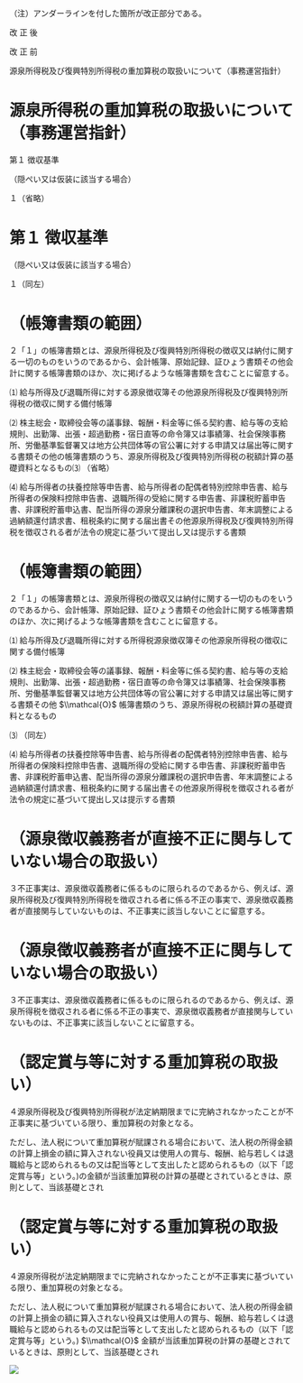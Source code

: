 （注）アンダーラインを付した箇所が改正部分である。

改 正 後

改 正 前

源泉所得税及び復興特別所得税の重加算税の取扱いについて（事務運営指針）

# 源泉所得税の重加算税の取扱いについて（事務運営指針）

第１ 徴収基準

（隠ぺい又は仮装に該当する場合）

１（省略）

# 第１ 徴収基準

（隠ぺい又は仮装に該当する場合）

１（同左）

# （帳簿書類の範囲）

２「１」の帳簿書類とは、源泉所得税及び復興特別所得税の徴収又は納付に関する一切のものをいうのであるから、会計帳簿、原始記録、証ひょう書類その他会計に関する帳簿書類のほか、次に掲げるような帳簿書類を含むことに留意する。

⑴ 給与所得及び退職所得に対する源泉徴収簿その他源泉所得税及び復興特別所得税の徴収に関する備付帳簿

⑵ 株主総会・取締役会等の議事録、報酬・料金等に係る契約書、給与等の支給規則、出勤簿、出張・超過勤務・宿日直等の命令簿又は事績簿、社会保険事務所、労働基準監督署又は地方公共団体等の官公署に対する申請又は届出等に関する書類その他の帳簿書類のうち、源泉所得税及び復興特別所得税の税額計算の基礎資料となるもの⑶ （省略）

⑷ 給与所得者の扶養控除等申告書、給与所得者の配偶者特別控除申告書、給与所得者の保険料控除申告書、退職所得の受給に関する申告書、非課税貯蓄申告書、非課税貯蓄申込書、配当所得の源泉分離課税の選択申告書、年末調整による過納額還付請求書、租税条約に関する届出書その他源泉所得税及び復興特別所得税を徴収される者が法令の規定に基づいて提出し又は提示する書類

# （帳簿書類の範囲）

２「１」の帳簿書類とは、源泉所得税の徴収又は納付に関する一切のものをいうのであるから、会計帳簿、原始記録、証ひょう書類その他会計に関する帳簿書類のほか、次に掲げるような帳簿書類を含むことに留意する。

⑴ 給与所得及び退職所得に対する所得税源泉徴収簿その他源泉所得税の徴収に関する備付帳簿

⑵ 株主総会・取締役会等の議事録、報酬・料金等に係る契約書、給与等の支給規則、出勤簿、出張・超過勤務・宿日直等の命令簿又は事績簿、社会保険事務所、労働基準監督署又は地方公共団体等の官公署に対する申請又は届出等に関する書類その他 $\\mathcal{O}$ 帳簿書類のうち、源泉所得税の税額計算の基礎資料となるもの

⑶ （同左）

⑷ 給与所得者の扶養控除等申告書、給与所得者の配偶者特別控除申告書、給与所得者の保険料控除申告書、退職所得の受給に関する申告書、非課税貯蓄申告書、非課税貯蓄申込書、配当所得の源泉分離課税の選択申告書、年末調整による過納額還付請求書、租税条約に関する届出書その他源泉所得税を徴収される者が法令の規定に基づいて提出し又は提示する書類

# （源泉徴収義務者が直接不正に関与していない場合の取扱い）

３不正事実は、源泉徴収義務者に係るものに限られるのであるから、例えば、源泉所得税及び復興特別所得税を徴収される者に係る不正の事実で、源泉徴収義務者が直接関与していないものは、不正事実に該当しないことに留意する。

# （源泉徴収義務者が直接不正に関与していない場合の取扱い）

３不正事実は、源泉徴収義務者に係るものに限られるのであるから、例えば、源泉所得税を徴収される者に係る不正の事実で、源泉徴収義務者が直接関与していないものは、不正事実に該当しないことに留意する。

# （認定賞与等に対する重加算税の取扱い）

４源泉所得税及び復興特別所得税が法定納期限までに完納されなかったことが不正事実に基づいている限り、重加算税の対象となる。

ただし、法人税について重加算税が賦課される場合において、法人税の所得金額の計算上損金の額に算入されない役員又は使用人の賞与、報酬、給与若しくは退職給与と認められるもの又は配当等として支出したと認められるもの（以下「認定賞与等」という。)の金額が当該重加算税の計算の基礎とされているときは、原則として、当該基礎とされ

# （認定賞与等に対する重加算税の取扱い）

４源泉所得税が法定納期限までに完納されなかったことが不正事実に基づいている限り、重加算税の対象となる。

ただし、法人税について重加算税が賦課される場合において、法人税の所得金額の計算上損金の額に算入されない役員又は使用人の賞与、報酬、給与若しくは退職給与と認められるもの又は配当等として支出したと認められるもの（以下「認定賞与等」という。) $\\mathcal{O}$ 金額が当該重加算税の計算の基礎とされているときは、原則として、当該基礎とされ

![](https://www.nta.go.jp/tmp/871d2e53-b159-4563-966d-9b19eeb0dd20/images/8b69bfe56d01415910f0d68cdedb16e0d67f61f664ebb4c18dbff9374dee20a4.jpg)